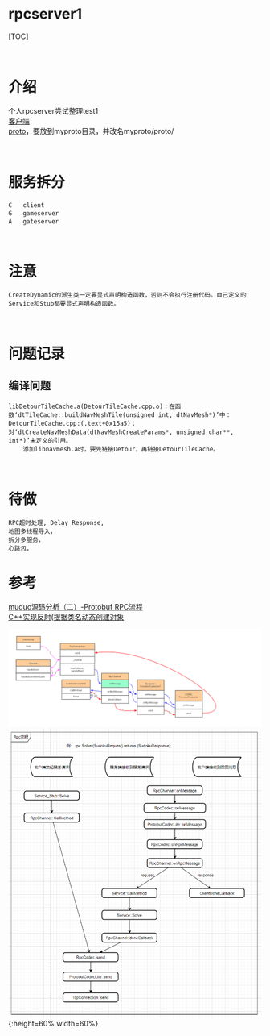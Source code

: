 # rpcserver1

[TOC]

<br />

# 介绍
个人rpcserver尝试整理test1  
[客户端](https://git.xindong.com/huangyong/client1.git)   
[proto](https://git.xindong.com/huangyong/myproto1.git)，要放到myproto目录，并改名myproto/proto/   

<br />

# 服务拆分 
```
C   client  
G   gameserver  
A   gateserver  
```


<br />

# 注意
```
CreateDynamic的派生类一定要显式声明构造函数，否则不会执行注册代码。自己定义的Service和Stub都要显式声明构造函数。  
```

<br />

# 问题记录
## 编译问题
```
libDetourTileCache.a(DetourTileCache.cpp.o)：在函数‘dtTileCache::buildNavMeshTile(unsigned int, dtNavMesh*)’中：DetourTileCache.cpp:(.text+0x15a5)：对‘dtCreateNavMeshData(dtNavMeshCreateParams*, unsigned char**, int*)’未定义的引用。
    添加libnavmesh.a时，要先链接Detour，再链接DetourTileCache。
```


<br />

# 待做
```
RPC超时处理, Delay Response,   
地图多线程导入，  
拆分多服务，  
心跳包，  
```


# 参考
[muduo源码分析（二）-Protobuf RPC流程](https://cloud.tencent.com/developer/article/1400801)  
[C++实现反射(根据类名动态创建对象](https://blog.csdn.net/heyuhang112/article/details/51729435)  

![rpc处理流程.png](类图/rpc处理流程.png)  
![Rpc流程.png](类图/Rpc流程.png){:height=60% width=60%}  


